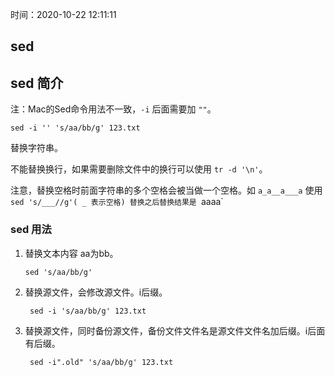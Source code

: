 时间：2020-10-22 12:11:11

## sed

## sed 简介 

注：Mac的Sed命令用法不一致，`-i` 后面需要加 `""`。

```shell
sed -i '' 's/aa/bb/g' 123.txt
```
 
替换字符串。

不能替换换行，如果需要删除文件中的换行可以使用  `tr -d '\n'`。

注意，替换空格时前面字符串的多个空格会被当做一个空格。如 `a_a__a___a` 使用 `sed 's/___//g'( _ 表示空格) 替换之后替换结果是 `aaaa`

### sed 用法

1. 替换文本内容 aa为bb。

    ```shell
    sed 's/aa/bb/g'
    ```

2. 替换源文件，会修改源文件。i后缀。

    ```shell
     sed -i 's/aa/bb/g' 123.txt
    ```

2. 替换源文件，同时备份源文件，备份文件文件名是源文件文件名加后缀。i后面有后缀。

    ```shell
     sed -i".old" 's/aa/bb/g' 123.txt
    ```
